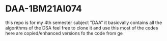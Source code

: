 # DAA-1BM21AI074

this repo is for my 4th semester subject "DAA" it basicvally contains all the algorithms of the DSA 
feel free to clone it and use this most of the codes here are copied/enhanced versions fo the code from ge
